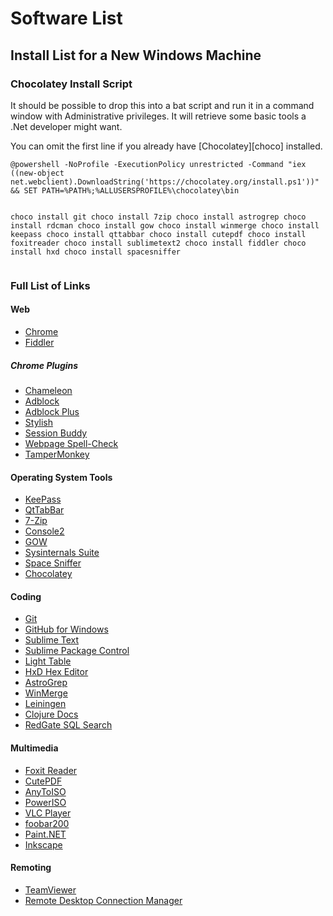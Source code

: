 # Software List

## Install List for a New Windows Machine

<div class="no-mobile">
    <h3>Chocolatey Install Script</h3>
    <p>It should be possible to drop this into a bat script and run it in a command window with Administrative privileges. It will retrieve some basic tools a .Net developer might want.</p>
    <p>You can omit the first line if you already have [Chocolatey][choco] installed.</p>
    <pre><code class="lang-bat">@powershell -NoProfile -ExecutionPolicy unrestricted -Command "iex ((new-object net.webclient).DownloadString('https://chocolatey.org/install.ps1'))" && SET PATH=%PATH%;%ALLUSERSPROFILE%\chocolatey\bin

choco install git
choco install 7zip
choco install astrogrep
choco install rdcman
choco install gow
choco install winmerge
choco install keepass
choco install qttabbar
choco install cutepdf
choco install foxitreader
choco install sublimetext2
choco install fiddler
choco install hxd
choco install spacesniffer</code></pre></div>

### Full List of Links

#### Web

  * [Chrome](//www.google.com/chrome/browser/)
  * [Fiddler](//www.telerik.com/fiddler)

##### Chrome Plugins

  * [Chameleon](//github.com/ghostwords/chameleon)
  * [Adblock](//chrome.google.com/webstore/detail/adblock/gighmmpiobklfepjocnamgkkbiglidom?hl=en)
  * [Adblock Plus](//chrome.google.com/webstore/detail/adblock-plus/cfhdojbkjhnklbpkdaibdccddilifddb?hl=en)
  * [Stylish](//chrome.google.com/webstore/detail/stylish/fjnbnpbmkenffdnngjfgmeleoegfcffe?hl=en)
  * [Session Buddy](//chrome.google.com/webstore/detail/session-buddy/edacconmaakjimmfgnblocblbcdcpbko?hl=en)
  * [Webpage Spell-Check](//chrome.google.com/webstore/detail/webpage-spell-check/mgdhaoimpabdhmacaclbbjddhngchjik)
  * [TamperMonkey](//chrome.google.com/webstore/detail/tampermonkey/dhdgffkkebhmkfjojejmpbldmpobfkfo?hl=en)

#### Operating System Tools

  * [KeePass](//keepass.info/)
  * [QtTabBar](//qttabbar.sourceforge.net/)
  * [7-Zip](//www.7-zip.org/)
  * [Console2](//sourceforge.net/projects/console/)
  * [GOW](//github.com/bmatzelle/gow/wiki)
  * [Sysinternals Suite](//technet.microsoft.com/en-us/sysinternals/bb842062.aspx)
  * [Space Sniffer](//www.uderzo.it/main_products/space_sniffer/)
  * [Chocolatey][choco]

#### Coding

  * [Git](//git-scm.com)
  * [GitHub for Windows](//windows.github.com/)
  * [Sublime Text](//www.sublimetext.com/)
  * [Sublime Package Control](//packagecontrol.io/installation)
  * [Light Table](//www.lighttable.com/)
  * [HxD Hex Editor](//mh-nexus.de/en/hxd/)
  * [AstroGrep](//astrogrep.sourceforge.net/)
  * [WinMerge](//winmerge.org/)
  * [Leiningen](//leiningen.org/)
  * [Clojure Docs](//clojure.github.io/clojure/clojure.core-api.html)
  * [RedGate SQL Search](//www.red-gate.com/products/sql-development/sql-search/)

#### Multimedia

  * [Foxit Reader](//www.foxitsoftware.com/Secure_PDF_Reader/)
  * [CutePDF](//www.cutepdf.com/)
  * [AnyToISO](//www.crystalidea.com/anytoiso)
  * [PowerISO](//www.poweriso.com/)
  * [VLC Player](//www.videolan.org/vlc/index.html)
  * [foobar200](//www.foobar2000.org/)
  * [Paint.NET](//www.getpaint.net/)
  * [Inkscape](//inkscape.org/en/)

#### Remoting

  * [TeamViewer](//www.teamviewer.com/en/index.aspx)
  * [Remote Desktop Connection Manager](//www.microsoft.com/en-us/download/details.aspx?id=44989)

[choco]: //chocolatey.org/
